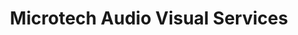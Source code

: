---
title: "Microtech Audio Visual Services"
url: /bolton/microtech-audio-visual-services/
shop: electronics
---